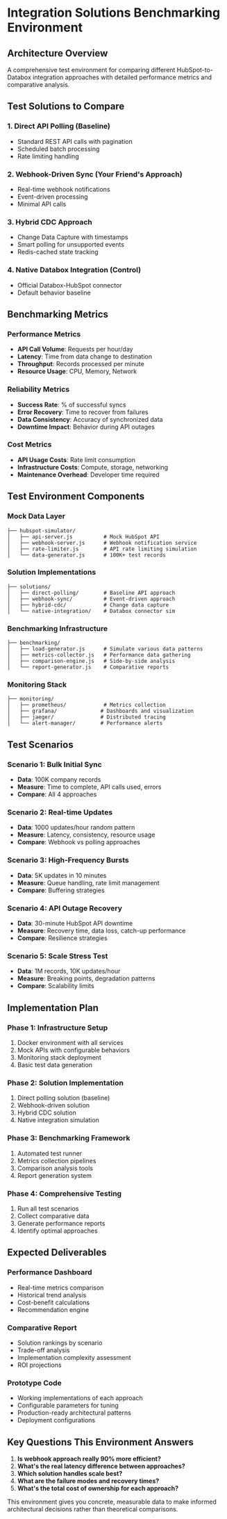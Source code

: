 # Integration Solutions Benchmarking Environment

## Architecture Overview

A comprehensive test environment for comparing different HubSpot-to-Databox integration approaches with detailed performance metrics and comparative analysis.

## Test Solutions to Compare

### 1. **Direct API Polling** (Baseline)
- Standard REST API calls with pagination
- Scheduled batch processing
- Rate limiting handling

### 2. **Webhook-Driven Sync** (Your Friend's Approach)
- Real-time webhook notifications
- Event-driven processing
- Minimal API calls

### 3. **Hybrid CDC Approach**
- Change Data Capture with timestamps
- Smart polling for unsupported events
- Redis-cached state tracking

### 4. **Native Databox Integration** (Control)
- Official Databox-HubSpot connector
- Default behavior baseline

## Benchmarking Metrics

### Performance Metrics
- **API Call Volume**: Requests per hour/day
- **Latency**: Time from data change to destination
- **Throughput**: Records processed per minute
- **Resource Usage**: CPU, Memory, Network

### Reliability Metrics  
- **Success Rate**: % of successful syncs
- **Error Recovery**: Time to recover from failures
- **Data Consistency**: Accuracy of synchronized data
- **Downtime Impact**: Behavior during API outages

### Cost Metrics
- **API Usage Costs**: Rate limit consumption
- **Infrastructure Costs**: Compute, storage, networking
- **Maintenance Overhead**: Developer time required

## Test Environment Components

### Mock Data Layer
```
├── hubspot-simulator/
│   ├── api-server.js          # Mock HubSpot API
│   ├── webhook-server.js      # Webhook notification service
│   ├── rate-limiter.js        # API rate limiting simulation
│   └── data-generator.js      # 100K+ test records
```

### Solution Implementations
```
├── solutions/
│   ├── direct-polling/        # Baseline API approach
│   ├── webhook-sync/          # Event-driven approach
│   ├── hybrid-cdc/            # Change data capture
│   └── native-integration/    # Databox connector sim
```

### Benchmarking Infrastructure
```
├── benchmarking/
│   ├── load-generator.js      # Simulate various data patterns
│   ├── metrics-collector.js   # Performance data gathering
│   ├── comparison-engine.js   # Side-by-side analysis
│   └── report-generator.js    # Comparative reports
```

### Monitoring Stack
```
├── monitoring/
│   ├── prometheus/            # Metrics collection
│   ├── grafana/              # Dashboards and visualization
│   ├── jaeger/               # Distributed tracing
│   └── alert-manager/        # Performance alerts
```

## Test Scenarios

### Scenario 1: Bulk Initial Sync
- **Data**: 100K company records
- **Measure**: Time to complete, API calls used, errors
- **Compare**: All 4 approaches

### Scenario 2: Real-time Updates
- **Data**: 1000 updates/hour random pattern
- **Measure**: Latency, consistency, resource usage
- **Compare**: Webhook vs polling approaches

### Scenario 3: High-Frequency Bursts
- **Data**: 5K updates in 10 minutes
- **Measure**: Queue handling, rate limit management
- **Compare**: Buffering strategies

### Scenario 4: API Outage Recovery
- **Data**: 30-minute HubSpot API downtime
- **Measure**: Recovery time, data loss, catch-up performance
- **Compare**: Resilience strategies

### Scenario 5: Scale Stress Test
- **Data**: 1M records, 10K updates/hour
- **Measure**: Breaking points, degradation patterns
- **Compare**: Scalability limits

## Implementation Plan

### Phase 1: Infrastructure Setup
1. Docker environment with all services
2. Mock APIs with configurable behaviors
3. Monitoring stack deployment
4. Basic test data generation

### Phase 2: Solution Implementation
1. Direct polling solution (baseline)
2. Webhook-driven solution
3. Hybrid CDC solution
4. Native integration simulation

### Phase 3: Benchmarking Framework
1. Automated test runner
2. Metrics collection pipelines
3. Comparison analysis tools
4. Report generation system

### Phase 4: Comprehensive Testing
1. Run all test scenarios
2. Collect comparative data
3. Generate performance reports
4. Identify optimal approaches

## Expected Deliverables

### Performance Dashboard
- Real-time metrics comparison
- Historical trend analysis
- Cost-benefit calculations
- Recommendation engine

### Comparative Report
- Solution rankings by scenario
- Trade-off analysis
- Implementation complexity assessment
- ROI projections

### Prototype Code
- Working implementations of each approach
- Configurable parameters for tuning
- Production-ready architectural patterns
- Deployment configurations

## Key Questions This Environment Answers

1. **Is webhook approach really 90% more efficient?**
2. **What's the real latency difference between approaches?**
3. **Which solution handles scale best?**
4. **What are the failure modes and recovery times?**
5. **What's the total cost of ownership for each approach?**

This environment gives you concrete, measurable data to make informed architectural decisions rather than theoretical comparisons.